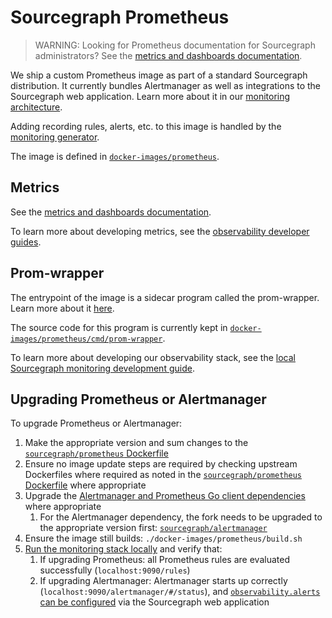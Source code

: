 # Sourcegraph Prometheus

> WARNING: Looking for Prometheus documentation for Sourcegraph administrators?
> See the [metrics and dashboards documentation](../../../admin/observability/metrics.md#prometheus).

We ship a custom Prometheus image as part of a standard Sourcegraph distribution.
It currently bundles Alertmanager as well as integrations to the Sourcegraph web application.
Learn more about it in our [monitoring architecture](https://about.sourcegraph.com/handbook/engineering/observability/monitoring_architecture#sourcegraph-prometheus).

Adding recording rules, alerts, etc. to this image is handled by the [monitoring generator](./monitoring-generator.md).

The image is defined in [`docker-images/prometheus`](https://sourcegraph.com/github.com/sourcegraph/sourcegraph/-/tree/docker-images/prometheus).

## Metrics

See the [metrics and dashboards documentation](../../../admin/observability/metrics.md#grafana).

To learn more about developing metrics, see the [observability developer guides](./index.md#guides).

## Prom-wrapper

The entrypoint of the image is a sidecar program called the prom-wrapper.
Learn more about it [here](https://about.sourcegraph.com/handbook/engineering/observability/monitoring_architecture#prom-wrapper).

The source code for this program is currently kept in [`docker-images/prometheus/cmd/prom-wrapper`](https://sourcegraph.com/github.com/sourcegraph/sourcegraph/-/tree/docker-images/prometheus/cmd/prom-wrapper).

To learn more about developing our observability stack, see the [local Sourcegraph monitoring development guide](../../how-to/monitoring_local_dev.md).

## Upgrading Prometheus or Alertmanager

To upgrade Prometheus or Alertmanager:

1. Make the appropriate version and sum changes to the [`sourcegraph/prometheus` Dockerfile](https://sourcegraph.com/search?q=repo:%5Egithub%5C.com/sourcegraph/sourcegraph%24+FROM+prom/:%5Bimg%7Eprometheus%7Calertmanager%5D::%5Bversion.%5D+OR+FROM+prom/alertmanager::%5Bversion.%5D+OR+LABEL+com.sourcegraph.:%5Bimg%7Eprometheus%7Calertmanager%5D.version%3D:%5Bversion.%5D&patternType=structural)
1. Ensure no image update steps are required by checking upstream Dockerfiles where required as noted in the [`sourcegraph/prometheus` Dockerfile](https://sourcegraph.com/github.com/sourcegraph/sourcegraph/-/blob/docker-images/prometheus/Dockerfile) where appropriate
1. Upgrade the [Alertmanager and Prometheus Go client dependencies](https://sourcegraph.com/search?q=repo:%5Egithub%5C.com/sourcegraph/sourcegraph%24+file:go.mod+prometheus/alertmanager+OR+prometheus/client_golang&patternType=literal) where appropriate
   1. For the Alertmanager dependency, the fork needs to be upgraded to the appropriate version first: [`sourcegraph/alertmanager`](https://github.com/sourcegraph/alertmanager)
1. Ensure the image still builds: `./docker-images/prometheus/build.sh`
1. [Run the monitoring stack locally](../../how-to/monitoring_local_dev.md) and verify that:
   1. If upgrading Prometheus: all Prometheus rules are evaluated successfully (`localhost:9090/rules`)
   1. If upgrading Alertmanager: Alertmanager starts up correctly (`localhost:9090/alertmanager/#/status`), and [`observability.alerts` can be configured](../../../admin/observability/alerting.md) via the Sourcegraph web application
